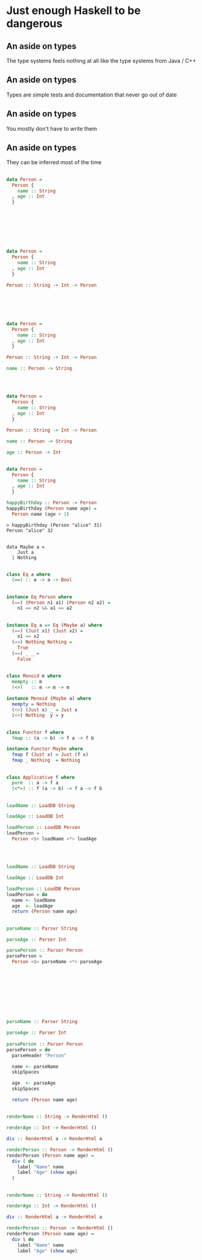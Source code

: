 
# Just enough Haskell to be dangerous

## An aside on types

The type systems feels nothing at all like the type systems from Java / C++

## An aside on types

Types are simple tests and documentation that never go out of date

## An aside on types

You mostly don't have to write them

## An aside on types

They can be inferred most of the time

##

```haskell
data Person =
  Person {
    name :: String
  , age :: Int
  }





  
```

##

```haskell
data Person =
  Person {
    name :: String
  , age :: Int
  }

Person :: String -> Int -> Person



  
```

##

```haskell
data Person =
  Person {
    name :: String
  , age :: Int
  }

Person :: String -> Int -> Person

name :: Person -> String

  
```

##

```haskell
data Person =
  Person {
    name :: String
  , age :: Int
  }

Person :: String -> Int -> Person

name :: Person -> String

age :: Person -> Int
```

##

```haskell
data Person =
  Person {
    name :: String
  , age :: Int
  }

happyBirthday :: Person -> Person
happyBirthday (Person name age) = 
  Person name (age + 1)
```

```
> happyBirthday (Person "alice" 31)
Person "alice" 32
```

##

```
data Maybe a =
    Just a 
  | Nothing
```

##

```haskell
class Eq a where
  (==) :: a -> a -> Bool
```

##

```haskell
instance Eq Person where
  (==) (Person n1 a1) (Person n2 a2) =
    n1 == n2 && a1 == a2
```

##

```haskell
instance Eq a => Eq (Maybe a) where
  (==) (Just x1) (Just x2) =
    x1 == x2
  (==) Nothing Nothing =
    True
  (==) _ _ =
    False
```

##

```haskell
class Monoid m where
  mempty :: m
  (<>)   :: m -> m -> m
```

```haskell
instance Monoid (Maybe a) where
  mempty = Nothing
  (<>) (Just x) _ = Just x
  (<>) Nothing  y = y
```

##

```haskell
class Functor f where
  fmap :: (a -> b) -> f a -> f b
```

```haskell
instance Functor Maybe where
  fmap f (Just x) = Just (f x)
  fmap _ Nothing  = Nothing
```

##

```haskell
class Applicative f where
  pure  :: a -> f a
  (<*>) :: f (a -> b) -> f a -> f b
```

##

```haskell
loadName :: LoadDB String

loadAge :: LoadDB Int

loadPerson :: LoadDB Person
loadPerson = 
  Person <$> loadName <*> loadAge

  
```

##

```haskell
loadName :: LoadDB String

loadAge :: LoadDB Int

loadPerson :: LoadDB Person
loadPerson = do
  name <- loadName
  age  <- loadAge
  return (Person name age)
```

##

```haskell
parseName :: Parser String

parseAge :: Parser Int

parsePerson :: Parser Person
parsePerson = 
  Person <$> parseName <*> parseAge







  
```

##

```haskell
parseName :: Parser String

parseAge :: Parser Int
  
parsePerson :: Parser Person
parsePerson = do
  parseHeader "Person"

  name <- parseName
  skipSpaces

  age  <- parseAge
  skipSpaces

  return (Person name age)
```

##

```haskell
renderName :: String -> RenderHtml ()

renderAge :: Int -> RenderHtml ()

div :: RenderHtml a -> RenderHtml a

renderPerson :: Person -> RenderHtml ()
renderPerson (Person name age) =
  div ( do
    label "Name" name 
    label "Age" (show age)
  )
```

##

```haskell
renderName :: String -> RenderHtml ()

renderAge :: Int -> RenderHtml ()

div :: RenderHtml a -> RenderHtml a

renderPerson :: Person -> RenderHtml ()
renderPerson (Person name age) =
  div $ do
    label "Name" name 
    label "Age" (show age)
  
```
